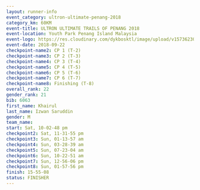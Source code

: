 ```yaml
---
layout: runner-info 
event_category: ultron-ultimate-penang-2018 
category_km: 60KM 
event-title: ULTRON ULTIMATE TRAILS OF PENANG 2018 
event-location: Youth Park Penang Island Malaysia 
event-logo: https://res.cloudinary.com/dykbosktl/image/upload/v1573623002/Logo/ULTRO_2018_LOGO_btp5xw.jpg 
event-date: 2018-09-22 
checkpoint-name2: CP 1 (T-2) 
checkpoint-name3: CP 2 (T-3) 
checkpoint-name4: CP 3 (T-4) 
checkpoint-name5: CP 4 (T-5) 
checkpoint-name6: CP 5 (T-6) 
checkpoint-name7: CP 6 (T-7) 
checkpoint-name8: Finishing (T-8) 
overall_rank: 22
gender_rank: 21
bib: 6063
first_name: Khairul
last_name: Izwan Saruddin
gender: M
team_name: 
start: Sat, 10-02-48 pm
checkpoint2: Sat, 11-31-55 pm
checkpoint3: Sun, 01-13-57 am
checkpoint4: Sun, 03-28-39 am
checkpoint5: Sun, 07-23-04 am
checkpoint6: Sun, 10-22-51 am
checkpoint7: Sun, 12-56-06 pm
checkpoint8: Sun, 01-57-56 pm
finish: 15-55-08
status: FINISHER
---
```

